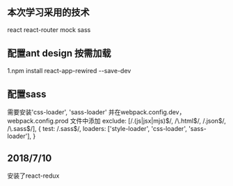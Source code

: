 
## 本次学习采用的技术
react react-router mock sass
## 配置ant design 按需加载
1.npm install react-app-rewired --save-dev

## 配置sass 
需要安装'css-loader', 'sass-loader'
并在webpack.config.dev，webpack.config.prod 文件中添加
exclude: [/\.(js|jsx|mjs)$/, /\.html$/, /\.json$/, /\.sass$/],
{
  test: /\.sass$/,
  loaders: ['style-loader', 'css-loader', 'sass-loader'],
}
## 2018/7/10
安装了react-redux


